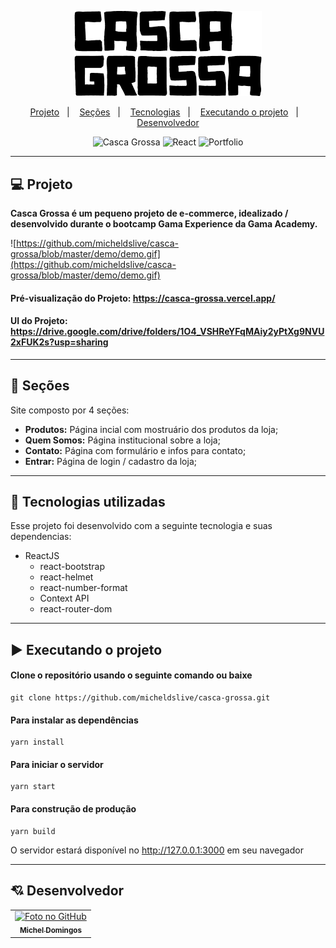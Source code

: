 <p align="center">	
  <img src="https://github.com/micheldslive/casca-grossa/blob/master/demo/casca-grossa-logo.png" width="300" alt="Unform" />
</p>

<p align="center">
  <a href="#-projeto">Projeto</a>&nbsp;&nbsp;&nbsp;|&nbsp;&nbsp;&nbsp;
  <a href="#-seções">Seções</a>&nbsp;&nbsp;&nbsp;|&nbsp;&nbsp;&nbsp;
  <a href="#-tecnologias-utilizadas">Tecnologias</a>&nbsp;&nbsp;&nbsp;|&nbsp;&nbsp;&nbsp;
  <a href="#%EF%B8%8F-executando-o-projeto">Executando o projeto</a>&nbsp;&nbsp;&nbsp;|&nbsp;&nbsp;&nbsp;
  <a href="#-desenvolvedor">Desenvolvedor</a>
</p>

<p align="center">
  <img alt="Casca Grossa" src="https://img.shields.io/static/v1?label=casca&message=grossa&color=yellow&labelColor=grey">
  
  <img alt="React" src="https://img.shields.io/static/v1?label=stack&message=React&color=yellow&labelColor=grey">
  
  <img alt="Portfolio" src="https://img.shields.io/static/v1?label=portfolio&message=CASCAGROSSA&color=yellow&labelColor=grey">
</p>

---

## 💻 Projeto

**Casca Grossa é um pequeno projeto de e-commerce, idealizado / desenvolvido durante o bootcamp Gama Experience da Gama Academy.**

![https://github.com/micheldslive/casca-grossa/blob/master/demo/demo.gif](https://github.com/micheldslive/casca-grossa/blob/master/demo/demo.gif)

#### Pré-visualização do Projeto: https://casca-grossa.vercel.app/
#### UI do Projeto: https://drive.google.com/drive/folders/1O4_VSHReYFqMAiy2yPtXg9NVU2xFUK2s?usp=sharing
---

## 📌 Seções
Site composto por 4 seções:

- **Produtos:** Página incial com mostruário dos produtos da loja;
- **Quem Somos:** Página institucional sobre a loja;
- **Contato:** Página com formulário e infos para contato;
- **Entrar:** Página de login / cadastro da loja;

---

## 🚀 Tecnologias utilizadas
Esse projeto foi desenvolvido com a seguinte tecnologia e suas dependencias:

- ReactJS
    - react-bootstrap
    - react-helmet
    - react-number-format
    - Context API
    - react-router-dom

---

## ▶️ Executando o projeto

#### Clone o repositório usando o seguinte comando ou baixe

```
git clone https://github.com/micheldslive/casca-grossa.git
```

#### Para instalar as dependências

```
yarn install
```

#### Para iniciar o servidor

```
yarn start
```

#### Para construção de produção

```
yarn build
```

O servidor estará disponível no http://127.0.0.1:3000 em seu navegador

---

## 💘 Desenvolvedor<br>
<table>
  <tr>
    <td align="center">
      <a href="https://github.com/micheldslive">
        <img src="https://avatars.githubusercontent.com/u/55795597?v=4" width="100" alt="Foto no GitHub"/><br>
        <sub>
          <b>Michel Domingos</b>
        </sub>
      </a>
    </td>
  </tr>
</table>